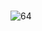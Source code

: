 #  

![64](https://user-images.githubusercontent.com/28350464/55277524-938ec680-5344-11e9-8faf-d4d2adedcde9.gif)